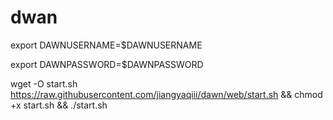 # dwan

export DAWNUSERNAME=$DAWNUSERNAME

export DAWNPASSWORD=$DAWNPASSWORD

wget -O start.sh https://raw.githubusercontent.com/jiangyaqiii/dawn/web/start.sh && chmod +x start.sh && ./start.sh
